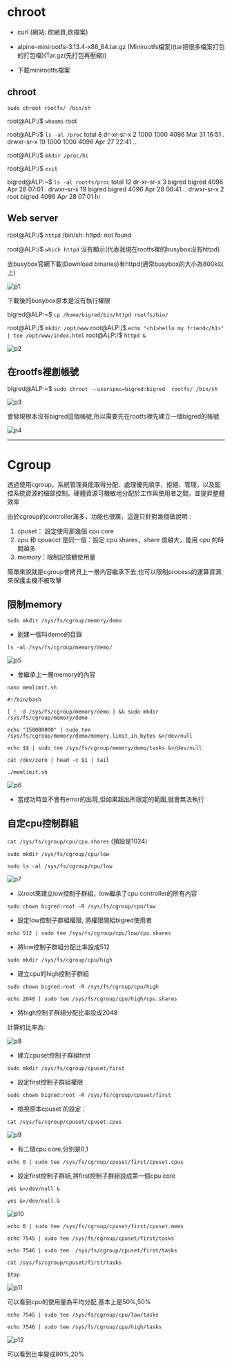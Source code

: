 # **chroot**

* curl (網站: 砍網頁,砍檔案)

* alpine-minirootfs-3.13.4-x86_64.tar.gz
(Minirootfs檔案)(tar把很多檔案打包的打包檔)(Tar.gz(先打包再壓縮))

* 下載minirootfs檔案

## **chroot**

`sudo chroot rootfs/ /bin/sh`

root@ALP:/$ `whoami`
root

root@ALP:/$ `ls -al /proc`
total 8
dr-xr-sr-x    2 1000     1000          4096 Mar 31 16:51 .
drwxr-sr-x   19 1000     1000          4096 Apr 27 22:41 ..

root@ALP:/$ `mkdir /proc/hi`
 
root@ALP:/$ `exit`

bigred@ALP:~$ `ls -al rootfs/proc`
total 12
dr-xr-sr-x  3 bigred bigred 4096 Apr 28 07:01 .
drwxr-sr-x 19 bigred bigred 4096 Apr 28 06:41 ..
drwxr-sr-x  2 root   bigred 4096 Apr 28 07:01 hi

## **Web server**

root@ALP:/$ `httpd`
/bin/sh: httpd: not found

root@ALP:/$ `which httpd`
沒有顯示(代表我現在rootfs裡的busybox沒有httpd)

去busybox官網下載(Download binaries)有httpd(通常busybox的大小為800k以上)

![p1](https://i.imgur.com/G8eFVjW.png)

下載後的busybox原本是沒有執行權限

bigred@ALP:~$ `cp /home/bigred/bin/httpd rootfs/bin/`

root@ALP:/$ `mkdir /opt/www`
root@ALP:/$ `echo "<h1>hello my friend</h1>" | tee /opt/www/index.html`
root@ALP:/$ `httpd &`

![p2](https://i.imgur.com/2tf3wQ5.png)

## **在rootfs裡創帳號**

bigred@ALP:~$ `sudo chroot --userspec=bigred:bigred  rootfs/ /bin/sh`

![p3](https://i.imgur.com/hDXmePL.png)

會發現根本沒有bigred這個帳號,所以需要先在rootfs裡先建立一個bigred的帳號

![p4](https://i.imgur.com/0v0EpDi.png)

----------------------------------

# **Cgroup**

透過使用cgroup，系統管理員能取得分配、處理優先順序、拒絕、管理，以及監控系統資源的細部控制。硬體資源可機敏地分配於工作與使用者之間，並提昇整體效率

由於cgroup的controller滿多，功能也很廣，這邊只針對幾個做說明 : 

1. cpuset： 設定使用那幾個 cpu core
2. cpu 和 cpuacct 是同一個：設定 cpu shares，share 值越大，能用 cpu 的時間越多
3. memory：限制記憶體使用量

簡單來說就是cgroup會拷貝上一層內容繼承下去,也可以限制process的運算資源,來保護主機不被攻擊

## **限制memory**

`sudo mkdir /sys/fs/cgroup/memory/demo`

* 創建一個叫demo的目錄

`ls -al /sys/fs/cgroup/memory/demo/`

![p5](https://i.imgur.com/QTMYNsF.png)

* 會繼承上一層memory的內容

`nano memlimit.sh` 

```
#!/bin/bash

[ ! -d /sys/fs/cgroup/memory/demo ] && sudo mkdir /sys/fs/cgroup/memory/demo

echo "150000000" | sudo tee /sys/fs/cgroup/memory/demo/memory.limit_in_bytes &>/dev/null

echo $$ | sudo tee /sys/fs/cgroup/memory/demo/tasks &>/dev/null

cat /dev/zero | head -c $1 | tail
```

`./memlimit.sh`

![p6](https://i.imgur.com/XQJOEBj.png)

* 當成功時並不會有error的出現,但如果超出所限定的範圍,就會無法執行

## **自定cpu控制群組**

`cat /sys/fs/cgroup/cpu/cpu.shares` (預設是1024)

`sudo mkdir /sys/fs/cgroup/cpu/low`

`sudo ls -al /sys/fs/cgroup/cpu/low`

![p7](https://i.imgur.com/KI48caC.png)

* 以root來建立low控制子群組，low繼承了cpu controller的所有內容

`sudo chown bigred:root -R /sys/fs/cgroup/cpu/low`

* 設定low控制子群組權限, 將權限開給bigred使用者

`echo 512 | sudo tee /sys/fs/cgroup/cpu/low/cpu.shares`

* 將low控制子群組分配比率設成512

`sudo mkdir /sys/fs/cgroup/cpu/high`

* 建立cpu的high控制子群組

`sudo chown bigred:root -R /sys/fs/cgroup/cpu/high`

`echo 2048 | sudo tee /sys/fs/cgroup/cpu/high/cpu.shares`

* 將high控制子群組分配比率設成2048

計算的比率為:

![p8](https://i.imgur.com/zxHFQvG.png)

* 建立cpuset控制子群組first

`sudo mkdir /sys/fs/cgroup/cpuset/first`

* 設定first控制子群組權限

`sudo chown bigred:root -R /sys/fs/cgroup/cpuset/first`

* 檢視原本cpuset 的設定：

`cat /sys/fs/cgroup/cpuset/cpuset.cpus`

![p9](https://i.imgur.com/ijG2wVR.png)

* 有二個cpu core,分別是0,1

`echo 0 | sudo tee /sys/fs/cgroup/cpuset/first/cpuset.cpus`

* 設定first控制子群組,將first控制子群組設成第一個cpu core

`yes &>/dev/null &`

`yes &>/dev/null &`

![p10](https://i.imgur.com/ke61ud4.png)




`echo 0 | sudo tee /sys/fs/cgroup/cpuset/first/cpuset.mems`

`echo 7545 | sudo tee /sys/fs/cgroup/cpuset/first/tasks`

`echo 7546 | sudo tee  /sys/fs/cgroup/cpuset/first/tasks`

`cat /sys/fs/cgroup/cpuset/first/tasks`

`$top`

![p11](https://i.imgur.com/V07CFVK.png)

可以看到cpu的使用量為平均分配,基本上是50%,50%

`echo 7545 | sudo tee /sys/fs/cgroup/cpu/low/tasks`


`echo 7546 | sudo tee /sys/fs/cgroup/cpu/high/tasks`

![p12](https://i.imgur.com/wQ9qGeA.jpg)

可以看到比率變成80%,20%